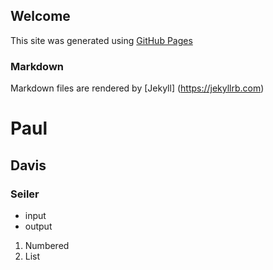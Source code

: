 ## Welcome

This site was generated using [GitHub Pages](https://pages.github.com)


### Markdown

Markdown files are rendered by [Jekyll] (https://jekyllrb.com)

# Paul
## Davis
### Seiler

- input
- output

1. Numbered
2. List
